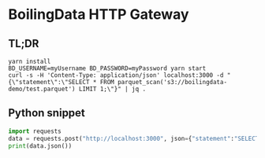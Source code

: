 # BoilingData HTTP Gateway

## TL;DR

```shell
yarn install
BD_USERNAME=myUsername BD_PASSWORD=myPassword yarn start
curl -s -H 'Content-Type: application/json' localhost:3000 -d "{\"statement\":\"SELECT * FROM parquet_scan('s3://boilingdata-demo/test.parquet') LIMIT 1;\"}" | jq .
```

## Python snippet

```python
import requests
data = requests.post("http://localhost:3000", json={"statement":"SELECT * FROM parquet_scan('s3://boilingdata-demo/test.parquet') LIMIT 1;"})
print(data.json())
```
